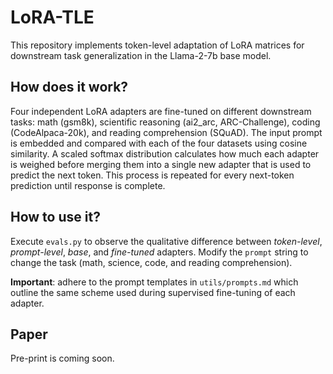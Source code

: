 # LoRA-TLE
This repository implements token-level adaptation of LoRA matrices for downstream task generalization in the Llama-2-7b base model.
## How does it work?
Four independent LoRA adapters are fine-tuned on different downstream tasks: math (gsm8k), scientific reasoning (ai2_arc, ARC-Challenge), coding (CodeAlpaca-20k), and reading comprehension (SQuAD). The input prompt is embedded and compared with each of the four datasets using cosine similarity. A scaled softmax distribution calculates how much each adapter is weighed before merging them into a single new adapter that is used to predict the next token. This process is repeated for every next-token prediction until response is complete.
## How to use it?
Execute `evals.py` to observe the qualitative difference between _token-level_, _prompt-level_, _base_, and _fine-tuned_ adapters. Modify the `prompt` string to change the task (math, science, code, and reading comprehension).

**Important**: adhere to the prompt templates in `utils/prompts.md` which outline the same scheme used during supervised fine-tuning of each adapter.

## Paper
Pre-print is coming soon.
